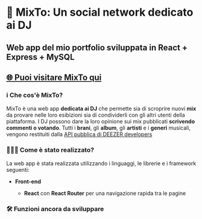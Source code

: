 # 🪩 MixTo: Un social network dedicato ai DJ
## Web app del mio portfolio sviluppata in **React** + Express + MySQL

## [🌐 Puoi visitare MixTo qui](https://mixto.up.railway.app)

### ℹ️ Che cos'è MixTo?

MixTo è una web app **dedicata ai DJ** che permette sia di scroprire nuovi **mix** da provare nelle loro esibizioni sia di condividerli con gli altri utenti della piattaforma.
I DJ possono dare la loro opinione sui mix pubblicati **scrivendo commenti o votando**.
Tutti i **brani**, gli **album**, gli **artisti** e i **generi** musicali, vengono restituiti dalla [API pubblica di DEEZER developers](https://developers.deezer.com/login?redirect=/api)

### 🧑🏻‍💻 Come è stato realizzato?

La web app è stata realizzata utilizzando i linguaggi, le librerie e i framework seguenti:

- **Front-end**

    - **React** con **React Router** per una navigazione rapida tra le pagine 




### 🛠️ Funzioni ancora da sviluppare
